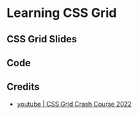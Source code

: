 # Learning CSS Grid

## CSS Grid Slides

## Code


## Credits

- [youtube | CSS Grid Crash Course 2022](https://www.youtube.com/watch?v=0xMQfnTU6oo&t=175s)